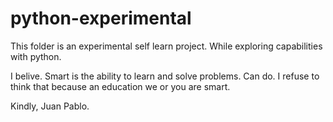 # python-experimental

This folder is an experimental self learn project. While exploring capabilities with python.



I belive. Smart is the ability to learn and solve problems. Can do. I refuse to think that because an education we or you are smart.



Kindly, 
Juan Pablo. 
